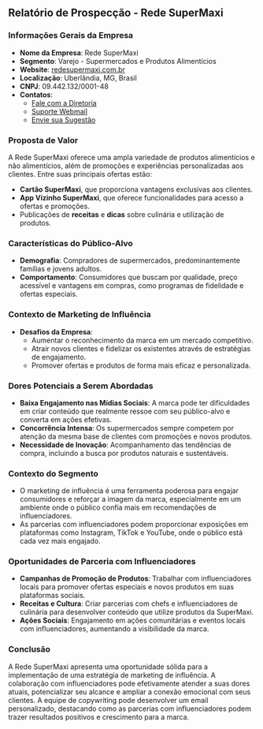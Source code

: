 ## Relatório de Prospecção - Rede SuperMaxi

### Informações Gerais da Empresa
- **Nome da Empresa**: Rede SuperMaxi
- **Segmento**: Varejo - Supermercados e Produtos Alimentícios
- **Website**: [redesupermaxi.com.br](https://redesupermaxi.com.br)
- **Localização**: Uberlândia, MG, Brasil
- **CNPJ**: 09.442.132/0001-48
- **Contatos**: 
  - [Fale com a Diretoria](https://redesupermaxi.com.br/fale-com-diretoria)
  - [Suporte Webmail](https://redesupermaxi.com.br/suporte-webmail)
  - [Envie sua Sugestão](https://redesupermaxi.com.br/envie-sua-sugestao)

### Proposta de Valor
A Rede SuperMaxi oferece uma ampla variedade de produtos alimentícios e não alimentícios, além de promoções e experiências personalizadas aos clientes. Entre suas principais ofertas estão:
- **Cartão SuperMaxi**, que proporciona vantagens exclusivas aos clientes.
- **App Vizinho SuperMaxi**, que oferece funcionalidades para acesso a ofertas e promoções.
- Publicações de **receitas** e **dicas** sobre culinária e utilização de produtos.

### Características do Público-Alvo
- **Demografia**: Compradores de supermercados, predominantemente famílias e jovens adultos.
- **Comportamento**: Consumidores que buscam por qualidade, preço acessível e vantagens em compras, como programas de fidelidade e ofertas especiais.

### Contexto de Marketing de Influência
- **Desafios da Empresa**: 
  - Aumentar o reconhecimento da marca em um mercado competitivo.
  - Atrair novos clientes e fidelizar os existentes através de estratégias de engajamento.
  - Promover ofertas e produtos de forma mais eficaz e personalizada.

### Dores Potenciais a Serem Abordadas
- **Baixa Engajamento nas Mídias Sociais**: A marca pode ter dificuldades em criar conteúdo que realmente ressoe com seu público-alvo e converta em ações efetivas.
- **Concorrência Intensa**: Os supermercados sempre competem por atenção da mesma base de clientes com promoções e novos produtos.
- **Necessidade de Inovação**: Acompanhamento das tendências de compra, incluindo a busca por produtos naturais e sustentáveis.

### Contexto do Segmento
- O marketing de influência é uma ferramenta poderosa para engajar consumidores e reforçar a imagem da marca, especialmente em um ambiente onde o público confia mais em recomendações de influenciadores.
- As parcerias com influenciadores podem proporcionar exposições em plataformas como Instagram, TikTok e YouTube, onde o público está cada vez mais engajado.

### Oportunidades de Parceria com Influenciadores
- **Campanhas de Promoção de Produtos**: Trabalhar com influenciadores locais para promover ofertas especiais e novos produtos em suas plataformas sociais.
- **Receitas e Cultura**: Criar parcerias com chefs e influenciadores de culinária para desenvolver conteúdo que utilize produtos da SuperMaxi.
- **Ações Sociais**: Engajamento em ações comunitárias e eventos locais com influenciadores, aumentando a visibilidade da marca.

### Conclusão
A Rede SuperMaxi apresenta uma oportunidade sólida para a implementação de uma estratégia de marketing de influência. A colaboração com influenciadores pode efetivamente atender a suas dores atuais, potencializar seu alcance e ampliar a conexão emocional com seus clientes. A equipe de copywriting pode desenvolver um email personalizado, destacando como as parcerias com influenciadores podem trazer resultados positivos e crescimento para a marca.